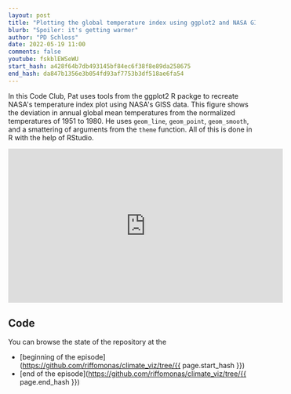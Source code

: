 ```yaml
---
layout: post
title: "Plotting the global temperature index using ggplot2 and NASA GISS data (CC214)"
blurb: "Spoiler: it's getting warmer"
author: "PD Schloss"
date: 2022-05-19 11:00
comments: false
youtube: fskblEWSeWU
start_hash: a428f64b7db493145bf84ec6f38f8e89da258675
end_hash: da847b1356e3b054fd93af7753b3df518ae6fa54
---
```


In this Code Club, Pat uses tools from the ggplot2 R packge to recreate NASA's temperature index plot using NASA's GISS data. This figure shows the deviation in annual global mean temperatures from the normalized temperatures of 1951 to 1980. He uses `geom_line`, `geom_point`, `geom_smooth`, and a smattering of arguments from the `theme` function. All of this is done in R with the help of RStudio.


<iframe style="margin: 0 auto;display:block;" width="560" height="315" src="https://www.youtube.com/embed/{{ page.youtube }}" frameborder="0" allow="accelerometer; autoplay; encrypted-media; gyroscope; picture-in-picture" allowfullscreen></iframe>


## Code

You can browse the state of the repository at the
* [beginning of the episode](https://github.com/riffomonas/climate_viz/tree/{{ page.start_hash }})
* [end of the episode](https://github.com/riffomonas/climate_viz/tree/{{ page.end_hash }})
